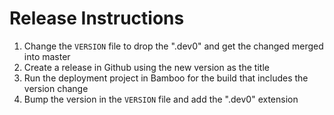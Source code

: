 # Release Instructions

1. Change the `VERSION` file to drop the ".dev0" and get the changed merged into master
2. Create a release in Github using the new version as the title
3. Run the deployment project in Bamboo for the build that includes the version change
4. Bump the version in the `VERSION` file and add the ".dev0" extension
